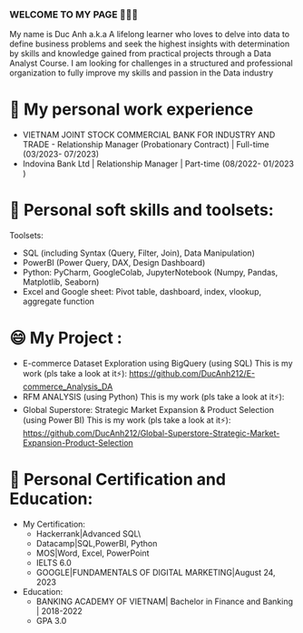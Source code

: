 ### WELCOME TO MY PAGE 👋👋👋
My name is Duc Anh a.k.a A lifelong learner who loves to delve into data to define business problems and seek the highest insights with determination by skills and knowledge gained from practical projects through a Data Analyst Course. I am looking for challenges in a structured and professional organization to fully improve my skills and passion in the Data industry
# 🔭 My  personal work experience
- VIETNAM JOINT STOCK COMMERCIAL BANK FOR INDUSTRY AND TRADE - Relationship Manager (Probationary Contract) | Full-time
  (03/2023- 07/2023)
- Indovina Bank Ltd | Relationship Manager | Part-time (08/2022- 01/2023 )
# 🌱 Personal soft skills and toolsets:
Toolsets:
- SQL (including Syntax (Query, Filter, Join), Data Manipulation)
- PowerBI (Power Query, DAX, Design Dashboard)
- Python: PyCharm, GoogleColab, JupyterNotebook (Numpy, Pandas, Matplotlib, Seaborn)
- Excel and Google sheet: Pivot table, dashboard, index, vlookup, aggregate function
# 😄 My Project :
- E-commerce Dataset Exploration using BigQuery (using SQL)
  This is my work (pls take a look at it⚡): https://github.com/DucAnh212/E-commerce_Analysis_DA
- RFM ANALYSIS (using Python)
  This is my work (pls take a look at it⚡):
- Global Superstore: Strategic Market Expansion & Product Selection (using Power BI)
  This is my work (pls take a look at it⚡): https://github.com/DucAnh212/Global-Superstore-Strategic-Market-Expansion-Product-Selection
# 👯 Personal Certification and Education:
- My Certification:
  + Hackerrank|Advanced SQL\
  + Datacamp|SQL,PowerBI, Python
  + MOS|Word, Excel, PowerPoint
  + IELTS 6.0
  + GOOGLE|FUNDAMENTALS OF DIGITAL MARKETING|August 24, 2023
- Education:
  + BANKING ACADEMY OF VIETNAM| Bachelor in Finance and Banking | 2018-2022
  + GPA 3.0




